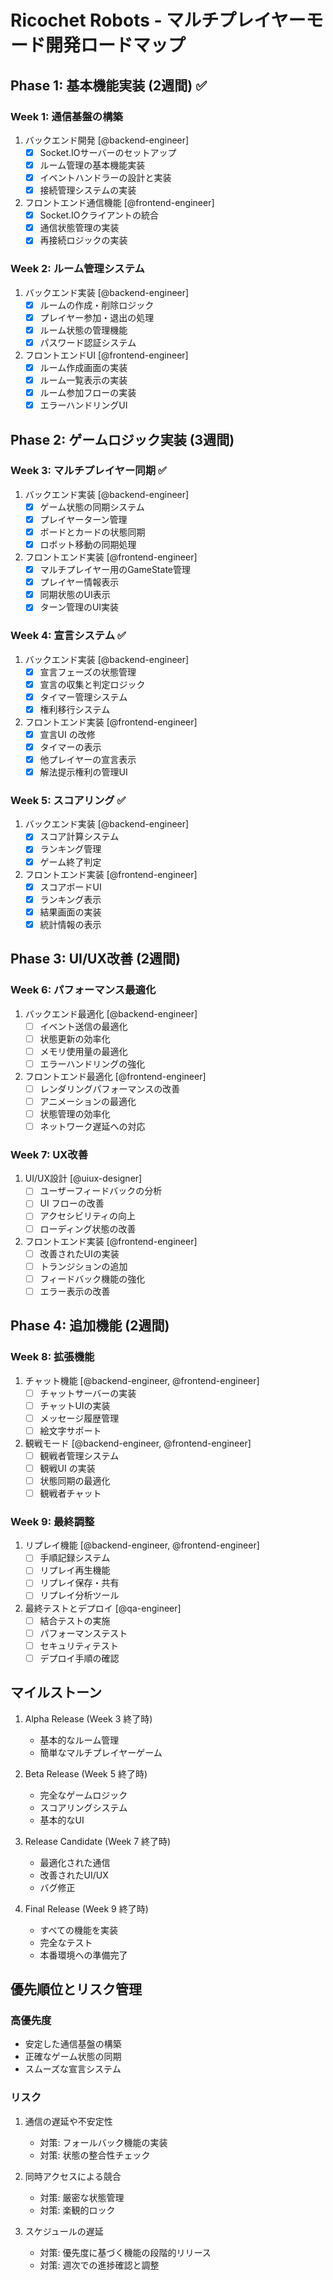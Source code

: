 # Ricochet Robots - マルチプレイヤーモード開発ロードマップ

## Phase 1: 基本機能実装 (2週間) ✅

### Week 1: 通信基盤の構築
1. バックエンド開発 [@backend-engineer]
   - [x] Socket.IOサーバーのセットアップ
   - [x] ルーム管理の基本機能実装
   - [x] イベントハンドラーの設計と実装
   - [x] 接続管理システムの実装

2. フロントエンド通信機能 [@frontend-engineer]
   - [x] Socket.IOクライアントの統合
   - [x] 通信状態管理の実装
   - [x] 再接続ロジックの実装

### Week 2: ルーム管理システム
1. バックエンド実装 [@backend-engineer]
   - [x] ルームの作成・削除ロジック
   - [x] プレイヤー参加・退出の処理
   - [x] ルーム状態の管理機能
   - [x] パスワード認証システム

2. フロントエンドUI [@frontend-engineer]
   - [x] ルーム作成画面の実装
   - [x] ルーム一覧表示の実装
   - [x] ルーム参加フローの実装
   - [x] エラーハンドリングUI

## Phase 2: ゲームロジック実装 (3週間)

### Week 3: マルチプレイヤー同期 ✅
1. バックエンド実装 [@backend-engineer]
   - [x] ゲーム状態の同期システム
   - [x] プレイヤーターン管理
   - [x] ボードとカードの状態同期
   - [x] ロボット移動の同期処理

2. フロントエンド実装 [@frontend-engineer]
   - [x] マルチプレイヤー用のGameState管理
   - [x] プレイヤー情報表示
   - [x] 同期状態のUI表示
   - [x] ターン管理のUI実装

### Week 4: 宣言システム ✅
1. バックエンド実装 [@backend-engineer]
   - [x] 宣言フェーズの状態管理
   - [x] 宣言の収集と判定ロジック
   - [x] タイマー管理システム
   - [x] 権利移行システム

2. フロントエンド実装 [@frontend-engineer]
   - [x] 宣言UI の改修
   - [x] タイマーの表示
   - [x] 他プレイヤーの宣言表示
   - [x] 解法提示権利の管理UI

### Week 5: スコアリング ✅
1. バックエンド実装 [@backend-engineer]
   - [x] スコア計算システム
   - [x] ランキング管理
   - [x] ゲーム終了判定

2. フロントエンド実装 [@frontend-engineer]
   - [x] スコアボードUI
   - [x] ランキング表示
   - [x] 結果画面の実装
   - [x] 統計情報の表示

## Phase 3: UI/UX改善 (2週間)

### Week 6: パフォーマンス最適化
1. バックエンド最適化 [@backend-engineer]
   - [ ] イベント送信の最適化
   - [ ] 状態更新の効率化
   - [ ] メモリ使用量の最適化
   - [ ] エラーハンドリングの強化

2. フロントエンド最適化 [@frontend-engineer]
   - [ ] レンダリングパフォーマンスの改善
   - [ ] アニメーションの最適化
   - [ ] 状態管理の効率化
   - [ ] ネットワーク遅延への対応

### Week 7: UX改善
1. UI/UX設計 [@uiux-designer]
   - [ ] ユーザーフィードバックの分析
   - [ ] UI フローの改善
   - [ ] アクセシビリティの向上
   - [ ] ローディング状態の改善

2. フロントエンド実装 [@frontend-engineer]
   - [ ] 改善されたUIの実装
   - [ ] トランジションの追加
   - [ ] フィードバック機能の強化
   - [ ] エラー表示の改善

## Phase 4: 追加機能 (2週間)

### Week 8: 拡張機能
1. チャット機能 [@backend-engineer, @frontend-engineer]
   - [ ] チャットサーバーの実装
   - [ ] チャットUIの実装
   - [ ] メッセージ履歴管理
   - [ ] 絵文字サポート

2. 観戦モード [@backend-engineer, @frontend-engineer]
   - [ ] 観戦者管理システム
   - [ ] 観戦UI の実装
   - [ ] 状態同期の最適化
   - [ ] 観戦者チャット

### Week 9: 最終調整
1. リプレイ機能 [@backend-engineer, @frontend-engineer]
   - [ ] 手順記録システム
   - [ ] リプレイ再生機能
   - [ ] リプレイ保存・共有
   - [ ] リプレイ分析ツール

2. 最終テストとデプロイ [@qa-engineer]
   - [ ] 結合テストの実施
   - [ ] パフォーマンステスト
   - [ ] セキュリティテスト
   - [ ] デプロイ手順の確認

## マイルストーン

1. Alpha Release (Week 3 終了時)
   - 基本的なルーム管理
   - 簡単なマルチプレイヤーゲーム

2. Beta Release (Week 5 終了時)
   - 完全なゲームロジック
   - スコアリングシステム
   - 基本的なUI

3. Release Candidate (Week 7 終了時)
   - 最適化された通信
   - 改善されたUI/UX
   - バグ修正

4. Final Release (Week 9 終了時)
   - すべての機能を実装
   - 完全なテスト
   - 本番環境への準備完了

## 優先順位とリスク管理

### 高優先度
- 安定した通信基盤の構築
- 正確なゲーム状態の同期
- スムーズな宣言システム

### リスク
1. 通信の遅延や不安定性
   - 対策: フォールバック機能の実装
   - 対策: 状態の整合性チェック

2. 同時アクセスによる競合
   - 対策: 厳密な状態管理
   - 対策: 楽観的ロック

3. スケジュールの遅延
   - 対策: 優先度に基づく機能の段階的リリース
   - 対策: 週次での進捗確認と調整